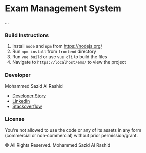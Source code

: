 # Exam Management System
...

### Build Instructions
1. Install `node` and `npm` from https://nodejs.org/
2. Run `npm install` from `frontend` directory
3. Run `vue build` or use `vue cli` to build the files
4. Navigate to `https://localhost/ems/` to view the project

### Developer
Mohammed Sazid Al Rashid
* [Developer Story](https://stackoverflow.com/story/sazid4199)
* [LinkedIn](https://linkedin.com/in/sazidz)
* [Stackoverflow](https://stackoverflow.com/users/1941132/sazid)


### License
You're not allowed to use the code or any of its assets in any form
(commercial or non-commercial) without prior permission/grant.

&copy; All Rights Reserved. Mohammed Sazid Al Rashid
